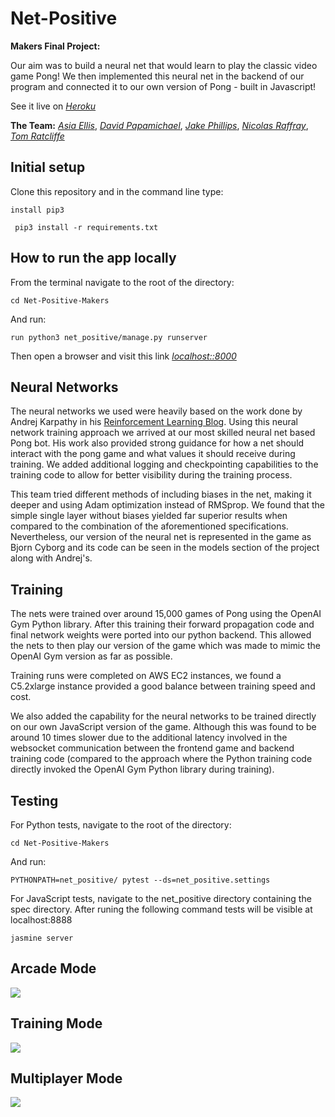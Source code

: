 # Net-Positive

__Makers Final Project:__

Our aim was to build a neural net that would learn to play the classic video game Pong! We then implemented this neural net in the backend of our program and connected it to our own version of Pong - built in Javascript!

See it live on [*Heroku*](http://net-positive-pong-ai.herokuapp.com/training/)

__The Team:__ [*Asia Ellis*](https://github.com/asiaellis5), [*David Papamichael*](https://github.com/davidpaps), [*Jake Phillips*](https://github.com/Jakephillips55), [*Nicolas Raffray*](https://github.com/nicolasraffray), [*Tom Ratcliffe*](https://github.com/ratcliffetj)


## Initial setup

Clone this repository and in the command line type:

```
install pip3
```

```
 pip3 install -r requirements.txt
```

## How to run the app locally

From the terminal navigate to the root of the directory:

```
cd Net-Positive-Makers
```
And run:

```
run python3 net_positive/manage.py runserver
```

Then open a browser and visit this link [*localhost::8000*](localhost:8000)

## Neural Networks

The neural networks we used were heavily based on the work done by Andrej Karpathy in his [Reinforcement Learning Blog](http://karpathy.github.io/2016/05/31/rl/). Using this neural network training approach we arrived at our most skilled neural net based Pong bot. His work also provided strong guidance for how a net should interact with the pong game and what values it should receive during training. We added additional logging and checkpointing capabilities to the training code to allow for better visibility during the training process.

This team tried different methods of including biases in the net, making it deeper and using Adam optimization instead of RMSprop. We found that the simple single layer without biases yielded far superior results when compared to the combination of the aforementioned specifications. Nevertheless, our version of the neural net is represented in the game as Bjorn Cyborg and its code can be seen in the models section of the project along with Andrej's.  

## Training 

The nets were trained over around 15,000 games of Pong using the OpenAI Gym Python library. After this training their forward propagation code and final network weights were ported into our python backend. This allowed the nets to then play our version of the game which was made to mimic the OpenAI Gym version as far as possible.

Training runs were completed on AWS EC2 instances, we found a C5.2xlarge instance provided a good balance between training speed and cost.

We also added the capability for the neural networks to be trained directly on our own JavaScript version of the game. Although this was found to be around 10 times slower due to the additional latency involved in the websocket communication between the frontend game and backend training code (compared to the approach where the Python training code directly invoked the OpenAI Gym Python library during training).


## Testing

For Python tests, navigate to the root of the directory:

```
cd Net-Positive-Makers
```
And run:

```
PYTHONPATH=net_positive/ pytest --ds=net_positive.settings
```


For JavaScript tests, navigate to the net_positive directory containing the spec directory. After runing the following command tests will be visible at localhost:8888

```
jasmine server
```

## Arcade Mode

<img src="./images/arcade.png">


## Training Mode

<img src="./images/training.png">


## Multiplayer Mode

<img src="./images/multiplayer.png">
